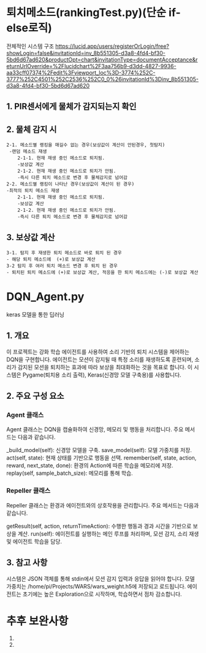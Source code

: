 # 퇴치메소드(rankingTest.py)(단순 if-else로직)
전체적인 시스템 구조
https://lucid.app/users/registerOrLogin/free?showLogin=false&invitationId=inv_8b551305-d3a8-4fd4-bf30-5bd6d67ad620&productOpt=chart&invitationType=documentAcceptance&returnUrlOverride=%2Flucidchart%2F3aa756b9-d3dd-4827-9936-aa33cff07374%2Fedit%3Fviewport_loc%3D-3774%252C-3777%252C4501%252C2536%252C0_0%26invitationId%3Dinv_8b551305-d3a8-4fd4-bf30-5bd6d67ad620


## 1. PIR센서에게 물체가 감지되는지 확인
## 2. 물체 감지 시 
	2-1. 메소드별 랭킹을 매길수 없는 경우(보상값이 계산이 안된경우, 첫탐지)
	 -랜덤 메소드 재생
		2-1-1. 현재 재생 중인 메소드로 퇴치됨.
		-보상값 계산 
		2-1-2. 현재 재생 중인 메소드로 퇴치가 안됨.
		-즉시 다른 퇴치 메소드로 변경 후 물체감지로 넘어감
	2-2. 메소드별 랭킹이 나타난 경우(보상값이 계산이 된 경우)
	-최적의 퇴치 메소드 재생
		2-1-1. 현재 재생 중인 메소드로 퇴치됨.
		-보상값 계산 
		2-1-2. 현재 재생 중인 메소드로 퇴치가 안됨.
		-즉시 다른 퇴치 메소드로 변경 후 물체감지로 넘어감
## 3. 보상값 계산 
  	3-1. 탐지 후 재생한 퇴치 메소드로 바로 퇴치 된 경우
	- 해당 퇴치 메소드에  (+)로 보상값 계산 
	3-2 탐지 후 여러 퇴치 메소드 변경 후 퇴치 된 경우
	- 퇴치된 퇴치 메소드에 (+)로 보상값 계산, 적응을 한 퇴치 메소드에는 (-)로 보상값 계산

# DQN_Agent.py
keras 모델을 통한 딥러닝
## 1. 개요
이 프로젝트는 강화 학습 에이전트를 사용하여 소리 기반의 퇴치 시스템을 제어하는 DQN을 구현합니다. 에이전트는 모션이 감지될 때 특정 소리를 재생하도록 훈련되며, 소리가 감지된 모션을 퇴치하는 효과에 따라 보상을 최대화하는 것을 목표로 합니다. 이 시스템은 Pygame(퇴치용 소리 출력), Keras(신경망 모델 구축용)를 사용합니다.


## 2. 주요 구성 요소
### Agent 클래스
Agent 클래스는 DQN을 캡슐화하여 신경망, 메모리 및 행동을 처리합니다. 주요 메서드는 다음과 같습니다.

_build_model(self): 신경망 모델을 구축.
save_model(self): 모델 가중치를 저장.
act(self, state): 현재 상태를 기반으로 행동을 선택.
remember(self, state, action, reward, next_state, done): 환경의 Action에 따른 학습을 메모리에 저장.
replay(self, sample_batch_size): 메모리를 통해 학습.

### Repeller 클래스
Repeller 클래스는 환경과 에이전트와의 상호작용을 관리합니다. 주요 메서드는 다음과 같습니다.

getResult(self, action, returnTimeAction): 수행한 행동과 경과 시간을 기반으로 보상을 계산.
run(self): 에이전트를 실행하는 메인 루프를 처리하며, 모션 감지, 소리 재생 및 에이전트 학습을 담당.


## 3. 참고 사항
시스템은 JSON 객체를 통해 stdin에서 모션 감지 입력과 응답을 읽어야 합니다.
모델 가중치는 /home/pi/Projects/WARS/wars_weight.h5에 저장되고 로드됩니다.
에이전트는 초기에는 높은 Exploration으로 시작하며, 학습하면서 점차 감소합니다.



# 추후 보완사항
1. 
2.
